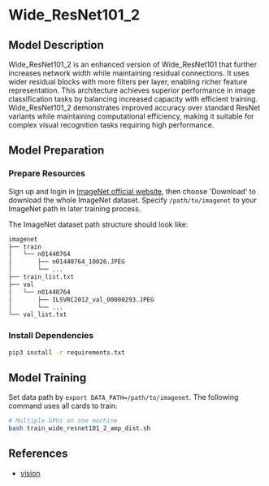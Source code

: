 # Wide_ResNet101_2

## Model Description

Wide_ResNet101_2 is an enhanced version of Wide_ResNet101 that further increases network width while maintaining
residual connections. It uses wider residual blocks with more filters per layer, enabling richer feature representation.
This architecture achieves superior performance in image classification tasks by balancing increased capacity with
efficient training. Wide_ResNet101_2 demonstrates improved accuracy over standard ResNet variants while maintaining
computational efficiency, making it suitable for complex visual recognition tasks requiring high performance.

## Model Preparation

### Prepare Resources

Sign up and login in [ImageNet official website](https://www.image-net.org/index.php), then choose 'Download' to
download the whole ImageNet dataset. Specify `/path/to/imagenet` to your ImageNet path in later training process.

The ImageNet dataset path structure should look like:

```bash
imagenet
├── train
│   └── n01440764
│       ├── n01440764_10026.JPEG
│       └── ...
├── train_list.txt
├── val
│   └── n01440764
│       ├── ILSVRC2012_val_00000293.JPEG
│       └── ...
└── val_list.txt
```

### Install Dependencies

```bash
pip3 install -r requirements.txt
```

## Model Training

Set data path by `export DATA_PATH=/path/to/imagenet`. The following command uses all cards to train:

```bash
# Multiple GPUs on one machine
bash train_wide_resnet101_2_amp_dist.sh
```

## References

- [vision](https://github.com/pytorch/vision/tree/main/references/classification)
